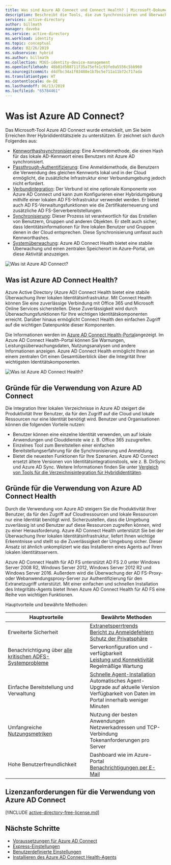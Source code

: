 ```yaml
---
title: Was sind Azure AD Connect und Connect Health? | Microsoft-Dokumentation
description: Beschreibt die Tools, die zum Synchronisieren und Überwachen Ihrer lokalen Umgebung mit Azure AD verwendet werden.
services: active-directory
author: billmath
manager: daveba
ms.service: active-directory
ms.workload: identity
ms.topic: conceptual
ms.date: 02/26/2019
ms.subservice: hybrid
ms.author: billmath
ms.collection: M365-identity-device-management
ms.openlocfilehash: 48b81d508711f35a75efe1c93fe0a5556c5bb960
ms.sourcegitcommit: d4dfbc34a1f03488e1b7bc5e711a11b72c717ada
ms.translationtype: HT
ms.contentlocale: de-DE
ms.lasthandoff: 06/13/2019
ms.locfileid: "65784461"
---
```

# <a name="what-is-azure-ad-connect"></a>Was ist Azure AD Connect?

Das Microsoft-Tool Azure AD Connect wurde entwickelt, um Sie beim Erreichen Ihrer Hybrididentitätsziele zu unterstützen.  Er zeichnet sich durch Folgendes aus:
    
- [Kennworthashsynchronisierung](whatis-phs.md): Eine Anmeldemethode, die einen Hash für das lokale AD-Kennwort eines Benutzers mit Azure AD synchronisiert.
- [Passthrough-Authentifizierung](how-to-connect-pta.md): Eine Anmeldemethode, die Benutzern die Verwendung des gleichen Kennworts lokal und in der Cloud ermöglicht, die zusätzliche Infrastruktur einer Verbundumgebung jedoch nicht erfordert.
- [Verbundintegration](how-to-connect-fed-whatis.md): Der Verbund ist eine optionale Komponente von Azure AD Connect und kann zum Konfigurieren einer Hybridumgebung mithilfe einer lokalen AD FS-Infrastruktur verwendet werden. Er bietet auch AD FS-Verwaltungsfunktionen wie die Zertifikaterneuerung und zusätzliche AD FS-Serverbereitstellungen.
- [Synchronisierung](how-to-connect-sync-whatis.md): Dieser Prozess ist verantwortlich für das Erstellen von Benutzern, Gruppen und anderen Objekten.  Er stellt auch sicher, dass Identitätsinformationen für Ihre lokalen Benutzer und Gruppen denen in der Cloud entsprechen.  Diese Synchronisierung umfasst auch Kennworthashes.
-   [Systemüberwachung](whatis-hybrid-identity-health.md): Azure AD Connect Health bietet eine stabile Überwachung und einen zentralen Speicherort im Azure-Portal, um diese Aktivität anzuzeigen. 


![Was ist Azure AD Connect?](./media/whatis-hybrid-identity/arch.png)



## <a name="what-is-azure-ad-connect-health"></a>Was ist Azure AD Connect Health?

Azure Active Directory (Azure AD) Connect Health bietet eine stabile Überwachung Ihrer lokalen Identitätsinfrastruktur. Mit Connect Health können Sie eine zuverlässige Verbindung mit Office 365 und Microsoft Online Services sicherstellen.  Diese Zuverlässigkeit wird durch Überwachungsfunktionen für Ihre wichtigen Identitätskomponenten erreicht. Darüber hinaus ermöglicht Connect Health den einfachen Zugriff auf die wichtigen Datenpunkte dieser Komponenten.

Die Informationen werden im [Azure AD Connect Health-Portal](https://aka.ms/aadconnecthealth)angezeigt. Im Azure AD Connect Health-Portal können Sie Warnungen, Leistungsüberwachungsdaten, Nutzungsanalysen und andere Informationen anzeigen. Azure AD Connect Health ermöglicht Ihnen an einem zentralen Ort einen Gesamtüberblick über die Integrität Ihrer wichtigsten Identitätskomponenten.

![Was ist Azure AD Connect Health?](./media/whatis-hybrid-identity-health/aadconnecthealth2.png)

## <a name="why-use-azure-ad-connect"></a>Gründe für die Verwendung von Azure AD Connect
Die Integration Ihrer lokalen Verzeichnisse in Azure AD steigert die Produktivität Ihrer Benutzer, da für den Zugriff auf die Cloud und lokale Ressourcen nur eine Identität benötigt wird. Benutzer und Organisationen können die folgenden Vorteile nutzen:

* Benutzer können eine einzelne Identität verwenden, um auf lokale Anwendungen und Clouddienste wie z. B. Office 365 zuzugreifen.
* Einzelnes Tool zum Bereitstellen einer einfachen Bereitstellungserfahrung für die Synchronisierung und Anmeldung.
* Bietet die neuesten Funktionen für Ihre Szenarien. Azure AD Connect ersetzt ältere Versionen von Identitätsintegrationstools, wie z. B. DirSync und Azure AD Sync. Weitere Informationen finden Sie unter [Vergleich von Tools für die Verzeichnisintegration für Hybrididentitäten](plan-hybrid-identity-design-considerations-tools-comparison.md).

## <a name="why-use-azure-ad-connect-health"></a>Gründe für die Verwendung von Azure AD Connect Health
Durch die Verwendung von Azure AD steigern Sie die Produktivität Ihrer Benutzer, da für den Zugriff auf Cloudressourcen und lokale Ressourcen nur eine Identität benötigt wird. Sicherzustellen, dass die Umgebung zuverlässig ist und Benutzer auf diese Ressourcen zugreifen können, wird zu einer Herausforderung.  Azure AD Connect Health unterstützt Sie bei der Überwachung Ihrer lokalen Identitätsinfrastruktur, liefert Ihnen wichtige Erkenntnisse und stellt so die Zuverlässigkeit der Umgebung sicher. Dieser Ansatz ist ähnlich unkompliziert wie das Installieren eines Agents auf Ihren lokalen Identitätsservern.

Azure AD Connect Health für AD FS unterstützt AD FS 2.0 unter Windows Server 2008 R2, Windows Server 2012, Windows Server 2012 R2 und Windows Server 2016. Außerdem wird die Überwachung der AD FS-Proxy- oder Webanwendungsproxy-Server zur Authentifizierung für den Extranetzugriff unterstützt. Mit einer einfachen und schnellen Installation des Integritäts-Agents bietet Ihnen Azure AD Connect Health für AD FS eine Reihe von wichtigen Funktionen.

Hauptvorteile und bewährte Methoden:

|Hauptvorteile|Bewährte Methoden|
|-----|-----|
|Erweiterte Sicherheit|[Extranetsperrtrends](how-to-connect-health-adfs.md#usage-analytics-for-ad-fs)</br>[Bericht zu Anmeldefehlern](how-to-connect-health-adfs-risky-ip.md)</br>[Schutz der Privatsphäre](reference-connect-health-user-privacy.md)|
|Benachrichtigung über [alle kritischen ADFS-Systemprobleme](how-to-connect-health-alert-catalog.md#alerts-for-active-directory-federation-services)|Serverkonfiguration und -verfügbarkeit</br>[Leistung und Konnektivität](how-to-connect-health-adfs.md#performance-monitoring-for-ad-fs)</br>Regelmäßige Wartung|
|Einfache Bereitstellung und Verwaltung|[Schnelle Agent-Installation](how-to-connect-health-agent-install.md#installing-the-azure-ad-connect-health-agent-for-ad-fs)</br>Automatisches Agent-Upgrade auf aktuelle Version</br>Verfügbarkeit von Daten im Portal innerhalb weniger Minuten|
Umfangreiche [Nutzungsmetriken](how-to-connect-health-adfs.md#usage-analytics-for-ad-fs)|Nutzung der besten Anwendungen</br>Netzwerkadressen und TCP-Verbindung</br>Tokenanforderungen pro Server|
|Hohe Benutzerfreundlichkeit|Dashboard wie im Azure-Portal</br>[Benachrichtigungen per E-Mail](how-to-connect-health-adfs.md#alerts-for-ad-fs)|


## <a name="license-requirements-for-using-azure-ad-connect"></a>Lizenzanforderungen für die Verwendung von Azure AD Connect

[!INCLUDE [active-directory-free-license.md](../../../includes/active-directory-free-license.md)]




## <a name="next-steps"></a>Nächste Schritte

- [Voraussetzungen für Azure AD Connect](how-to-connect-install-prerequisites.md) 
- [Express-Einstellungen](how-to-connect-install-express.md)
- [Benutzerdefinierte Einstellungen](how-to-connect-install-custom.md)
- [Installieren des Azure AD Connect Health-Agents](how-to-connect-health-agent-install.md) 
